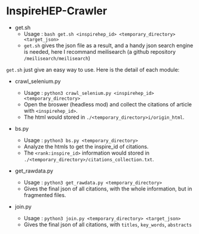 # InspireHEP-Crawler

- get.sh
    - Usage : ```bash get.sh <inspirehep_id> <temporary_directory> <target_json>```
    - ```get.sh``` gives the json file as a result, and a handy json search engine is needed, here I recommand meilisearch (a github repository ```/meilisearch/meilisearch```)

```get.sh``` just give an easy way to use. Here is the detail of each module:
- crawl_selenium.py
    - Usage : ```python3 crawl_selenium.py <inspirehep_id> <temporary_directory>```
    - Open the broswer (headless mod) and collect the citations of article with ```<inspirehep_id>```.
    - The html would stored in ```./<temporary_directory>i/origin_html```.

- bs.py
    - Usage : ```python3 bs.py <temporary_directory>```
    - Analyze the htmls to get the inspire_id of citations.
    - The ```<rank:inspire_id>``` information would stored in ```./<temporary_directory>/citations_collection.txt```.

- get_rawdata.py
    - Usage : ```python3 get_rawdata.py <temporary_directory>```
    - Gives the final json of all citations, with the whole information, but in fragmented files.

- join.py
    - Usage : ```python3 join.py <temporary_directory> <target_json>```
    - Gives the final json of all citations, with ```titles```, ```key_words```, ```abstracts```    
